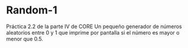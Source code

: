 # Random-1
Práctica 2.2 de la parte IV de CORE
Un pequeño generador de números aleatorios entre 0 y 1 que imprime por pantalla si el número es mayor o menor que 0.5.